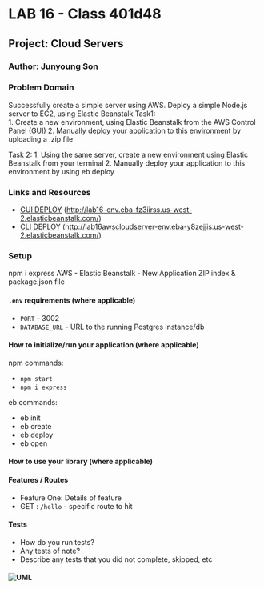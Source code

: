 # LAB 16 - Class 401d48

## Project: Cloud Servers

### Author: Junyoung Son

### Problem Domain  

Successfully create a simple server using AWS. Deploy a simple Node.js server to EC2, using Elastic Beanstalk
  Task1:  
    1. Create a new environment, using Elastic Beanstalk from the AWS Control Panel (GUI)
    2. Manually deploy your application to this environment by uploading a .zip file

  Task 2:
    1. Using the same server, create a new environment using Elastic Beanstalk from your terminal
    2. Manually deploy your application to this environment by using eb deploy

### Links and Resources

- [GUI DEPLOY](http://lab16-env.eba-fz3iirss.us-west-2.elasticbeanstalk.com/) (http://lab16-env.eba-fz3iirss.us-west-2.elasticbeanstalk.com/)
- [CLI DEPLOY](http://lab16awscloudserver-env.eba-y8zejjis.us-west-2.elasticbeanstalk.com/) (http://lab16awscloudserver-env.eba-y8zejjis.us-west-2.elasticbeanstalk.com/)
<!-- - [front-end application](http://xyz.com) (when applicable) -->

### Setup

  npm i express
  AWS - Elastic Beanstalk - New Application
  ZIP index & package.json file

#### `.env` requirements (where applicable)

- `PORT` - 3002
- `DATABASE_URL` - URL to the running Postgres instance/db

#### How to initialize/run your application (where applicable)

npm commands:
- `npm start`
- `npm i express`

eb commands:
- eb init
- eb create
- eb deploy
- eb open

#### How to use your library (where applicable)

#### Features / Routes

- Feature One: Details of feature
- GET : `/hello` - specific route to hit

#### Tests

- How do you run tests?
- Any tests of note?
- Describe any tests that you did not complete, skipped, etc

#### ![UML]()
